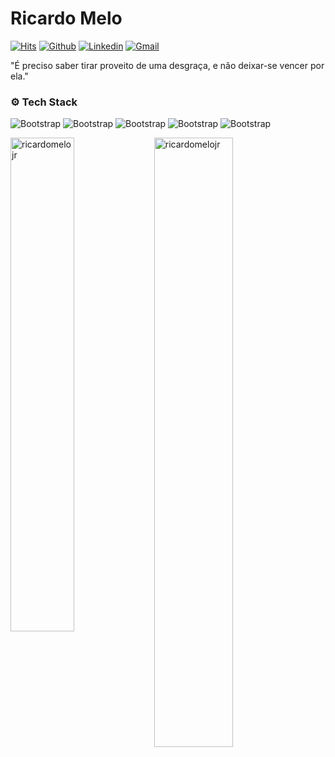 # Ricardo Melo

[![Hits](https://hits.seeyoufarm.com/api/count/incr/badge.svg?url=https%3A%2F%2Fgithub.com%2Fricardomelojr%2Fricardomelojr&count_bg=%2379C83D&title_bg=%23555555&icon=&icon_color=%23E7E7E7&title=Profile+Views&edge_flat=false)](https://hits.seeyoufarm.com)
[![Github](https://img.shields.io/github/followers/ricardomelojr?label=Follow&style=social)](https://github.com/ricardomelojr)
[![Linkedin](https://img.shields.io/badge/-LinkedIn-blue?style=flat&logo=Linkedin&logoColor=white)](https://www.linkedin.com/in/https://www.linkedin.com/in/ricardomelojr//)
[![Gmail](https://img.shields.io/badge/-Gmail-c14438?style=flat&logo=Gmail&logoColor=white)](mailto:ricardomelojunior@gmail.com)


"É preciso saber tirar proveito de uma desgraça, e não deixar-se vencer por ela."



### ⚙️ Tech Stack

![Bootstrap](https://img.shields.io/badge/-Javascript-05122A?style=flat-square&logo=Javascript&color=353535) ![Bootstrap](https://img.shields.io/badge/-Node.js-05122A?style=flat-square&logo=Node.js&color=353535) ![Bootstrap](https://img.shields.io/badge/-Express-05122A?style=flat-square&logo=Express&color=353535) ![Bootstrap](https://img.shields.io/badge/-MongoDB-05122A?style=flat-square&logo=MongoDB&color=353535) ![Bootstrap](https://img.shields.io/badge/-React-05122A?style=flat-square&logo=React&color=353535)

<div>
  <img width="45%" align="left" src="https://github-readme-stats.vercel.app/api/top-langs?username=ricardomelojr&show_icons=true&locale=en&layout=compact" alt="ricardomelojr" />
  <img width="50%"  src="https://github-readme-streak-stats.herokuapp.com/?user=ricardomelojr&" alt="ricardomelojr" />
</div>
